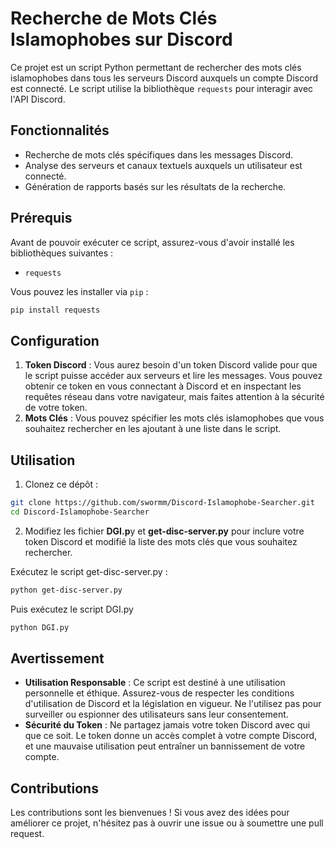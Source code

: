 # Recherche de Mots Clés Islamophobes sur Discord

Ce projet est un script Python permettant de rechercher des mots clés islamophobes dans tous les serveurs Discord auxquels un compte Discord est connecté. Le script utilise la bibliothèque `requests` pour interagir avec l'API Discord.

## Fonctionnalités

- Recherche de mots clés spécifiques dans les messages Discord.
- Analyse des serveurs et canaux textuels auxquels un utilisateur est connecté.
- Génération de rapports basés sur les résultats de la recherche.

## Prérequis

Avant de pouvoir exécuter ce script, assurez-vous d'avoir installé les bibliothèques suivantes :

- `requests`

Vous pouvez les installer via `pip` :

```bash
pip install requests
```

## Configuration
 1. **Token Discord** : Vous aurez besoin d'un token Discord valide pour que le script puisse accéder aux serveurs et lire les messages. Vous pouvez obtenir ce token en vous connectant à Discord et en inspectant les requêtes réseau dans votre navigateur, mais faites attention à la sécurité de votre token.
 2. **Mots Clés** : Vous pouvez spécifier les mots clés islamophobes que vous souhaitez rechercher en les ajoutant à une liste dans le script.

## Utilisation
 1. Clonez ce dépôt :
 ```bash
 git clone https://github.com/swormm/Discord-Islamophobe-Searcher.git
 cd Discord-Islamophobe-Searcher
 ```
 2. Modifiez les fichier **DGI.p**y et **get-disc-server.py** pour inclure votre token Discord et modifié la liste des mots clés que vous souhaitez rechercher.

Exécutez le script get-disc-server.py :
```bash
python get-disc-server.py
```
Puis exécutez le script DGI.py
```bash
python DGI.py
```
## Avertissement
- **Utilisation Responsable** : Ce script est destiné à une utilisation personnelle et éthique. Assurez-vous de respecter les conditions d'utilisation de Discord et la législation en vigueur. Ne l'utilisez pas pour surveiller ou espionner des utilisateurs sans leur consentement.
- **Sécurité du Token** : Ne partagez jamais votre token Discord avec qui que ce soit. Le token donne un accès complet à votre compte Discord, et une mauvaise utilisation peut entraîner un bannissement de votre compte.

## Contributions
Les contributions sont les bienvenues ! Si vous avez des idées pour améliorer ce projet, n'hésitez pas à ouvrir une issue ou à soumettre une pull request.
